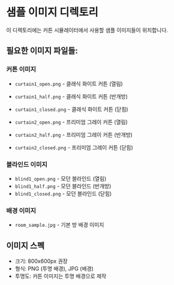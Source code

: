 # 샘플 이미지 디렉토리

이 디렉토리에는 커튼 시뮬레이터에서 사용할 샘플 이미지들이 위치합니다.

## 필요한 이미지 파일들:

### 커튼 이미지
- `curtain1_open.png` - 클래식 화이트 커튼 (열림)
- `curtain1_half.png` - 클래식 화이트 커튼 (반개방)
- `curtain1_closed.png` - 클래식 화이트 커튼 (닫힘)

- `curtain2_open.png` - 프리미엄 그레이 커튼 (열림)
- `curtain2_half.png` - 프리미엄 그레이 커튼 (반개방)
- `curtain2_closed.png` - 프리미엄 그레이 커튼 (닫힘)

### 블라인드 이미지
- `blind1_open.png` - 모던 블라인드 (열림)
- `blind1_half.png` - 모던 블라인드 (반개방)
- `blind1_closed.png` - 모던 블라인드 (닫힘)

### 배경 이미지
- `room_sample.jpg` - 기본 방 배경 이미지

## 이미지 스펙
- 크기: 800x600px 권장
- 형식: PNG (투명 배경), JPG (배경)
- 투명도: 커튼 이미지는 투명 배경으로 제작 